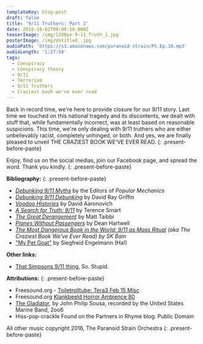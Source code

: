 ```yaml
---
templateKey: blog-post
draft: false
title: '9/11 Truthers: Part 2'
date: 2018-10-02T00:00:10.000Z
teaserImage: /img/1200px-9-11_Truth_1.jpg
posterImage: /img/Untitled_.jpg
audioPath: 'https://s3.amazonaws.com/paranoid-strain/PS.Ep.10.mp3'
audioLength: '1:27:58'
tags:
  - Conspiracy
  - Conspiracy theory
  - 9/11
  - Terrorism
  - 9/11 Truthers
  - Craziest book we've ever read
---
```


Back in record time, we're here to provide closure for our 9/11 story. Last time we touched on this national tragedy and its discontents, we dealt with stuff that, while fundamentally incorrect, was at least based on reasonable suspicions. This time, we're only dealing with 9/11 truthers who are either unbelievably racist, completely unhinged, or both. And yes, we are finally pleased to unveil THE CRAZIEST BOOK WE'VE EVER READ.
{: .present-before-paste}

Enjoy, find us on the social medias, join our Facebook page, and spread the word. Thank you kindly.
{: .present-before-paste}

**Bibliography:**
{: .present-before-paste}

* [*Debunking 9/11 Myths*](https://amzn.to/2KG4z1G) by the Editors of *Popular Mechanics*
* *[Debunking 9/11 Debunking](https://amzn.to/2NW8IkT)* by David Ray Griffin
* [*Voodoo Histories*](https://amzn.to/2NnMC6S)&nbsp;by David Aaronovich
* [*A Search for Truth: 9/11*](https://amzn.to/2NcITaJ)&nbsp;by Terence Smart
* [*The Great Derangement*](https://amzn.to/2NVerHn)&nbsp;by Matt Taibbi
* [*Planes Without Passengers*](https://amzn.to/2DLpP3R) by Dean Hartwell
* *[The Most Dangerous Book in the World: 9/11 as Mass Ritual](https://amzn.to/2QpdOCN) (aka The Craziest Book We've Ever Read) by SK Bain*
* ["My Pet Goat"](https://amzn.to/2IvXv4k) by Siegfreid Engelmann (Ha!)

**Other links:**

* [That Simpsons 9/11 thing.](http://www.mediaite.com/tv/conspiracy-how-the-simpsons-predicted-911-and-saved-us-from-another-catastrophe/attachment/simpsons-911/)&nbsp;So. Stupid.

**Attributions:**
{: .present-before-paste}

* Freesound.org - [Toiletrolltube: Tera3 Feb 15 Misc](https://www.freesound.org/people/toiletrolltube/sounds/264088/)
* Freesound.org [Klankbeeld Horror Ambience 80](https://www.freesound.org/people/klankbeeld/sounds/261399/)
* [The Gladiator](http://imslp.org/wiki/The_Gladiator_(Sousa,_John_Philip)), by John Philip Sousa, recorded by the United States Marine Band, 2oo6
* Hiss-pop-crackle Found on the Partners in Rhyme blog. Public Domain

All other music copyright 2016, The Paranoid Strain Orchestra
{: .present-before-paste}